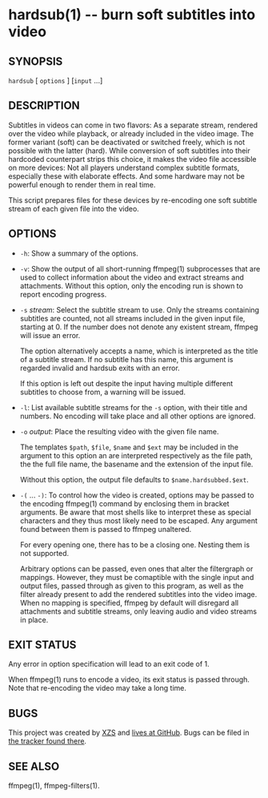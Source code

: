 hardsub(1) -- burn soft subtitles into video
============================================

## SYNOPSIS

`hardsub` [ `options` ] [`input` ...]


## DESCRIPTION

Subtitles in videos can come in two flavors: As a separate stream, rendered over the video while playback, or already included in the video image. The former variant (soft) can be deactivated or switched freely, which is not possible with the latter (hard). While conversion of soft subtitles into their hardcoded counterpart strips this choice, it makes the video file accessible on more devices: Not all players understand complex subtitle formats, especially these with elaborate effects. And some hardware may not be powerful enough to render them in real time.

This script prepares files for these devices by re-encoding one soft subtitle stream of each given file into the video.


## OPTIONS

  - `-h`:
    Show a summary of the options.

  - `-v`:
    Show the output of all short-running ffmpeg(1) subprocesses that are used to collect information about the video and extract streams and attachments. Without this option, only the encoding run is shown to report encoding progress.

  - `-s` _stream_:
    Select the subtitle stream to use. Only the streams containing subtitles are counted, not all streams included in the given input file, starting at 0. If the number does not denote any existent stream, ffmpeg will issue an error.

    The option alternatively accepts a name, which is interpreted as the title of a subtitle stream. If no subtitle has this name, this argument is regarded invalid and hardsub exits with an error.

    If this option is left out despite the input having multiple different subtitles to choose from, a warning will be issued.

  - `-l`:
    List available subtitle streams for the `-s` option, with their title and numbers. No encoding will take place and all other options are ignored.

  - `-o` _output_:
    Place the resulting video with the given file name.

    The templates `$path`, `$file`, `$name` and `$ext` may be included in the argument to this option an are interpreted respectively as the file path, the the full file name, the basename and the extension of the input file.

    Without this option, the output file defaults to `$name.hardsubbed.$ext`.

  - `-(` ... `-)`:
    To control how the video is created, options may be passed to the encoding ffmpeg(1) command by enclosing them in bracket arguments. Be aware that most shells like to interpret these as special characters and they thus most likely need to be escaped. Any argument found between them is passed to ffmpeg unaltered.

    For every opening one, there has to be a closing one. Nesting them is not supported.

    Arbitrary options can be passed, even ones that alter the filtergraph or mappings. However, they must be comaptible with the single input and output files, passed through as given to this program, as well as the filter already present to add the rendered subtitles into the video image. When no mapping is specified, ffmpeg by default will disregard all attachments and subtitle streams, only leaving audio and video streams in place.


## EXIT STATUS

Any error in option specification will lead to an exit code of 1.

When ffmpeg(1) runs to encode a video, its exit status is passed through. Note that re-encoding the video may take a long time.


## BUGS

This project was created by [XZS](mailto:d.f.fischer@web.de) and [lives at GitHub](http://github.com/dffischer/hardsub). Bugs can be filed in [the tracker found there](http://github.com/dffischer/hardsub/issues).


## SEE ALSO

ffmpeg(1), ffmpeg-filters(1).
